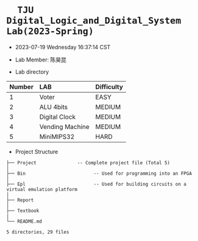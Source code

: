 # `  TJU Digital_Logic_and_Digital_System Lab(2023-Spring)`

* 2023-07-19 Wednesday 16:37:14 CST

* Lab Member: 陈昊昆

* Lab directory

| Number | LAB             | Difficulty |
| :----- | :-------------- | ---------- |
| 1      | Voter           | EASY       |
| 2      | ALU 4bits       | MEDIUM     |
| 3      | Digital Clock   | MEDIUM     |
| 4      | Vending Machine | MEDIUM     |
| 5      | MiniMIPS32      | HARD       |

* Project Structure

```
├── Project               -- Complete project file (Total 5)
│ 
├── Bin 			          	-- Used for programming into an FPGA
│ 
├── Epl 		          		-- Used for building circuits on a virtual emulation platform
│ 
├── Report
│ 
├── Textbook
|
└── README.md

5 directories, 29 files
```

